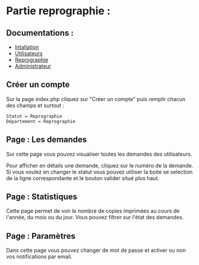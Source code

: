 # Partie reprographie :

## Documentations :
* [Intallation](https://bastienmarais.github.io/Daily-Print-Project/install)
* [Utilisateurs](https://bastienmarais.github.io/Daily-Print-Project/users)
* [Reprographie](https://bastienmarais.github.io/Daily-Print-Project/repro)
* [Administrateur](https://bastienmarais.github.io/Daily-Print-Project/admin)

## Créer un compte 

Sur la page index.php cliquez sur "Créer un compte" puis remplir chacun des champs et surtout :
```
Statut = Reprographie
Département = Reprographie
```

## Page : Les demandes

Sur cette page vous pouvez visualiser toutes les demandes des utilisateurs.

Pour afficher en détails une demande, cliquez sur le numéro de la demande. Si vous voulez en changer le statut
vous pouvez utiliser la boite se selection de la ligne correspondante et le bouton valider situé plus haut.

## Page : Statistiques

Cette page permet de voir le nombre de copies imprimées au cours de l'année, du mois ou du jour.
Vous pouvez filtrer sur l'état des demandes.

## Page : Paramètres 

Dans cette page vous pouvez changer de mot de passe et activer ou non vos notifications par email.